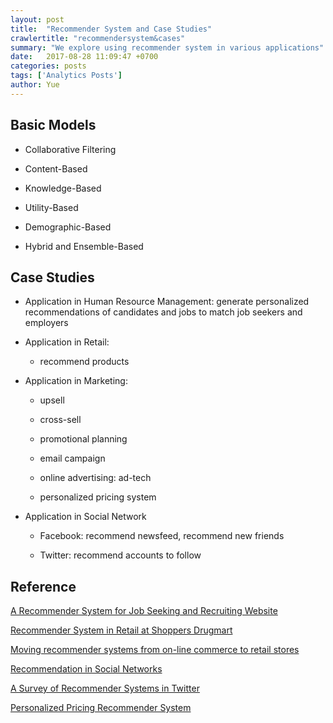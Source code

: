 ```yaml
---
layout: post
title:  "Recommender System and Case Studies"
crawlertitle: "recommendersystem&cases"
summary: "We explore using recommender system in various applications"
date:   2017-08-28 11:09:47 +0700
categories: posts
tags: ['Analytics Posts']
author: Yue
---
```


Basic Models
---

* Collaborative Filtering

* Content-Based

* Knowledge-Based

* Utility-Based

* Demographic-Based

* Hybrid and Ensemble-Based

Case Studies
---

* Application in Human Resource Management: generate personalized recommendations of candidates and jobs to match job seekers and employers

* Application in Retail: 

  - recommend products
  
* Application in Marketing:

  - upsell
  
  - cross-sell
  
  - promotional planning
  
  - email campaign
  
  - online advertising: ad-tech
  
  - personalized pricing system
  
* Application in Social Network

  - Facebook: recommend newsfeed, recommend new friends
  
  - Twitter: recommend accounts to follow

Reference
---

[A Recommender System for Job Seeking and Recruiting Website](https://pdfs.semanticscholar.org/1698/3d328b140694daac34ea2b9f67b01812c3da.pdf)

[Recommender System in Retail at Shoppers Drugmart](https://www.sas.com/content/dam/SAS/en_ca/User%20Group%20Presentations/Toronto-Data-Mining-Forum/Dogra&Habib-ProductRecommender.pdf)

[Moving recommender systems from on-line commerce to retail stores](https://www.sg.ethz.ch/media/publication_files/art3A10.10072Fs10257-011-0170-8.pdf)

[Recommendation in Social Networks](https://www.cs.sfu.ca/~ester/papers/RecSys2013.Tutorial.SocialRecommendation.pdf)

[A Survey of Recommender Systems in Twitter](http://www.mysmu.edu/faculty/fdzhu/paper/SocInfo%2712_57.pdf)

[Personalized Pricing Recommender System](http://www.kamishima.net/archive/2011-ws-recsys_hetrec.pdf)
